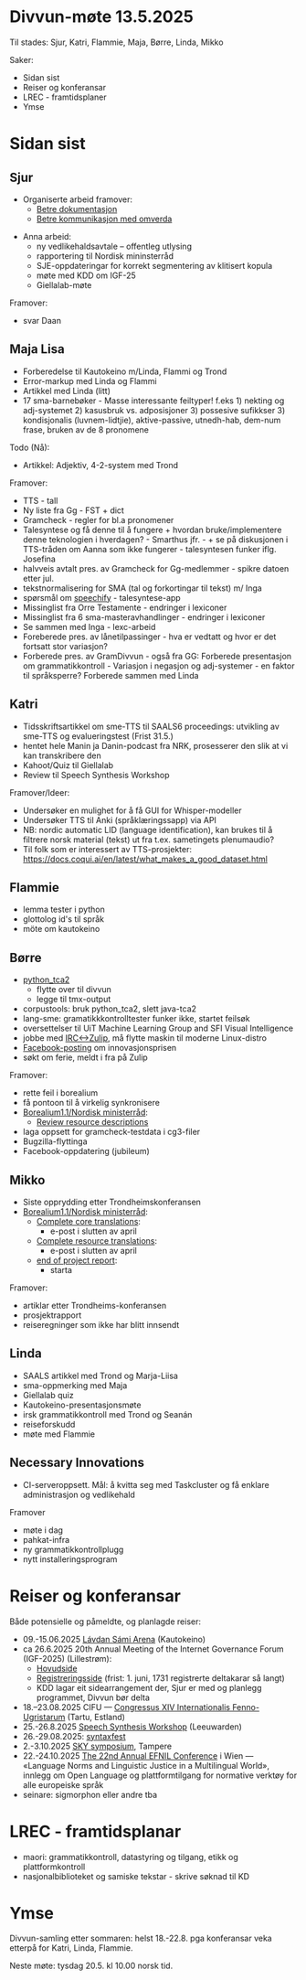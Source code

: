 # Divvun-møte 13.5.2025

Til stades: Sjur, Katri, Flammie, Maja, Børre, Linda, Mikko

Saker:

- Sidan sist
- Reiser og konferansar
- LREC - framtidsplaner
- Ymse

# Sidan sist

## Sjur

* Organiserte arbeid framover:
    * [Betre dokumentasjon](https://github.com/orgs/giellalt/projects/8)
    * [Betre kommunikasjon med omverda](https://github.com/orgs/giellalt/projects/16)
- Anna arbeid:
    - ny vedlikehaldsavtale – offentleg utlysing
    - rapportering til Nordisk mininsterråd
    - SJE-oppdateringar for korrekt segmentering av klitisert kopula
    - møte med KDD om IGF-25
    - Giellalab-møte

Framover:
- svar Daan

## Maja Lisa

- Forberedelse til Kautokeino m/Linda, Flammi og Trond
- Error-markup med Linda og Flammi
- Artikkel med Linda (litt) 
- 17 sma-barnebøker - Masse interessante feiltyper! f.eks 1) nekting og adj-systemet 2) kasusbruk vs. adposisjoner 3) possesive sufikkser 3) kondisjonalis (luvnem-lidtjie), aktive-passive, utnedh-hab, dem-num frase, bruken av de 8 pronomene

Todo (Nå):
- Artikkel: Adjektiv, 4-2-system med Trond

Framover:
- TTS - tall
- Ny liste fra Gg - FST + dict
- Gramcheck - regler for bl.a pronomener
- Talesyntese og få denne til å fungere + hvordan bruke/implementere denne teknologien  i hverdagen? - Smarthus jfr. - + se på diskusjonen i TTS-tråden om Aanna som ikke fungerer - talesyntesen funker iflg. Josefina
- halvveis avtalt pres. av Gramcheck for Gg-medlemmer - spikre datoen etter jul.
- tekstnormalisering for SMA (tal og forkortingar til tekst) m/ Inga 
- spørsmål om [speechify](https://speechify.com) - talesyntese-app
- Missinglist fra Orre Testamente  - endringer i lexiconer
- Missinglist fra 6 sma-masteravhandlinger - endringer i lexiconer
- Se sammen med Inga - lexc-arbeid
- Foreberede pres. av lånetilpassinger - hva er vedtatt og hvor er det fortsatt stor variasjon? 
- Forberede pres. av GramDivvun - også fra GG: Forberede presentasjon om grammatikkontroll - Variasjon i negasjon og adj-systemer - en faktor til språksperre? Forberede sammen med Linda 

## Katri

- Tidsskriftsartikkel om sme-TTS til SAALS6 proceedings: utvikling av sme-TTS og evalueringstest (Frist 31.5.)
- hentet hele Manin ja Danin-podcast fra NRK, prosesserer den slik at vi kan transkribere den
- Kahoot/Quiz til Giellalab
- Review til Speech Synthesis Workshop

Framover/Ideer:
- Undersøker en mulighet for å få GUI for Whisper-modeller
- Undersøker TTS til Anki (språklæringssapp) via API
- NB: nordic automatic LID (language
  identification), kan brukes til å filtrere norsk
  material (tekst) ut fra t.ex. sametingets
  plenumaudio?
- Til folk som er interessert av TTS-prosjekter: <https://docs.coqui.ai/en/latest/what_makes_a_good_dataset.html>

## Flammie

* lemma tester i python
* glottolog id's til språk
* möte om kautokeino

## Børre

- [python_tca2](https://github.com/divvun/python_tca2)
  - flytte over til divvun
  - legge til tmx-output
- corpustools: bruk python_tca2, slett java-tca2
- lang-sme: gramatikkkontrolltester funker ikke, startet feilsøk
- oversettelser til UiT Machine Learning Group and SFI Visual Intelligence
- jobbe med [IRC<->Zulip](https://zulip.com/integrations/doc/irc), må flytte maskin til moderne Linux-distro
- [Facebook-posting](https://www.facebook.com/Divvun/posts/pfbid02ywRFY4am6rR7wEv3AKwh2kJBSBZ9Fr4W9dMifdy5JiFk5yPfSiPHcdxsAt7hdDB3l) om innovasjonsprisen
- søkt om ferie, meldt i fra på Zulip

Framover:

- rette feil i borealium
- få pontoon til å virkelig synkronisere
- [Borealium1.1/Nordisk ministerråd](https://github.com/orgs/borealium/projects/1):
    - [Review resource descriptions](https://github.com/borealium/borealium.org/issues/53)
- laga oppsett for gramcheck-testdata i cg3-filer
- Bugzilla-flyttinga
- Facebook-oppdatering (jubileum)

## Mikko

- Siste opprydding etter Trondheimskonferansen
- [Borealium1.1/Nordisk ministerråd](https://github.com/orgs/borealium/projects/1):
    - [Complete core translations](https://github.com/borealium/borealium.org/issues/43):
        - e-post i slutten av april
    - [Complete resource translations](https://github.com/borealium/borealium.org/issues/44):
        - e-post i slutten av april
    - [end of project report](https://github.com/borealium/borealium.org/issues/52):
        - starta

Framover:

- artiklar etter Trondheims-konferansen
- prosjektrapport
- reiseregninger som ikke har blitt innsendt

## Linda

- SAALS artikkel med Trond og Marja-Liisa 
- sma-oppmerking med Maja 
- Giellalab quiz
- Kautokeino-presentasjonsmøte
- irsk grammatikkontroll med Trond og Seanán
- reiseforskudd
- møte med Flammie

## Necessary Innovations

- CI-serveroppsett. Mål: å kvitta seg med Taskcluster og få enklare administrasjon og vedlikehald

Framover
- møte i dag
- pahkat-infra
- ny grammatikkontrollplugg
- nytt installeringsprogram

# Reiser og konferansar

Både potensielle og påmeldte, og planlagde reiser:

- 09.-15.06.2025 [Lávdan Sámi Arena](https://lavdansamiarena.com/en/home/) (Kautokeino)
- ca 26.6.2025 20th Annual Meeting of the Internet Governance Forum (IGF-2025) (Lillestrøm):
    - [Hovudside](https://www.igf2025.no)
    - [Registreringsside](https://indico.un.org/event/1016806/) (frist: 1. juni, 1731 registrerte deltakarar så langt)
    - KDD lagar eit sidearrangement der, Sjur er med og planlegg programmet, Divvun bør delta
- 18.–23.08.2025 CIFU — [Congressus XIV Internationalis Fenno-Ugristarum](https://cifu14.ut.ee/symposium-b12/) (Tartu, Estland)
- 25.-26.8.2025 [Speech Synthesis Workshop](https://blogs.helsinki.fi/ssw13-2025/) (Leeuwarden)
- 26.-29.08.2025: [syntaxfest](https://syntaxfest.github.io/syntaxfest25/)
- 2.-3.10.2025 [SKY symposium](https://events.tuni.fi/skysymposium2025/), Tampere
- 22.-24.10.2025 [The 22nd Annual EFNIL Conference](https://efnil.org/conferences/2025-vienna/) i Wien — «Language Norms and Linguistic Justice in a Multilingual World», innlegg om Open Language og plattformtilgang for normative verktøy for alle europeiske språk
- seinare: sigmorphon eller andre tba

# LREC - framtidsplanar

- maori: grammatikkontroll, datastyring og tilgang, etikk og plattformkontroll
- nasjonalbiblioteket og samiske tekstar - skrive søknad til KD

# Ymse

Divvun-samling etter sommaren: helst 18.-22.8. pga konferansar veka etterpå for Katri, Linda, Flammie.

Neste møte: tysdag 20.5. kl 10.00 norsk tid.
